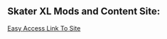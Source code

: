 ## Skater XL Mods and Content Site:
[Easy Access Link To Site](https://jthorn70.github.io/SXL-Mods-Site/)


